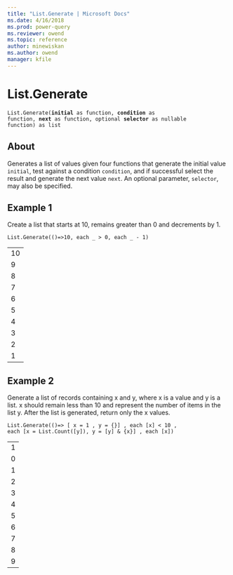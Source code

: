 ```yaml
---
title: "List.Generate | Microsoft Docs"
ms.date: 4/16/2018
ms.prod: power-query
ms.reviewer: owend
ms.topic: reference
author: minewiskan
ms.author: owend
manager: kfile
---
```

# List.Generate
  
<code>List.Generate(<b>initial</b> as function, <b>condition</b> as function, <b>next</b> as function, optional <b>selector</b> as nullable function) as list</code>

## About

Generates a list of values given four functions that generate the initial value <code>initial</code>, test against a condition <code>condition</code>, and if successful select the result and generate the next value <code>next</code>. An optional parameter, <code>selector</code>, may also be specified.

## Example 1
Create a list that starts at 10, remains greater than 0 and decrements by 1.

<code>List.Generate(()=>10, each _ > 0, each _ - 1)</code>

<table> <tr><td>10</td></tr> <tr><td>9</td></tr> <tr><td>8</td></tr> <tr><td>7</td></tr> <tr><td>6</td></tr> <tr><td>5</td></tr> <tr><td>4</td></tr> <tr><td>3</td></tr> <tr><td>2</td></tr> <tr><td>1</td></tr> </table>

## Example 2
Generate a list of records containing x and y, where x is a value and y is a list. x should remain less than 10 and represent the number of items in the list y. After the list is generated, return only the x values.

<code>List.Generate(()=> [ x = 1 , y = {}] , each [x] < 10 , each [x = List.Count([y]), y = [y] & {x}] , each [x])</code>

<table> <tr><td>1</td></tr> <tr><td>0</td></tr> <tr><td>1</td></tr> <tr><td>2</td></tr> <tr><td>3</td></tr> <tr><td>4</td></tr> <tr><td>5</td></tr> <tr><td>6</td></tr> <tr><td>7</td></tr> <tr><td>8</td></tr> <tr><td>9</td></tr> </table>



